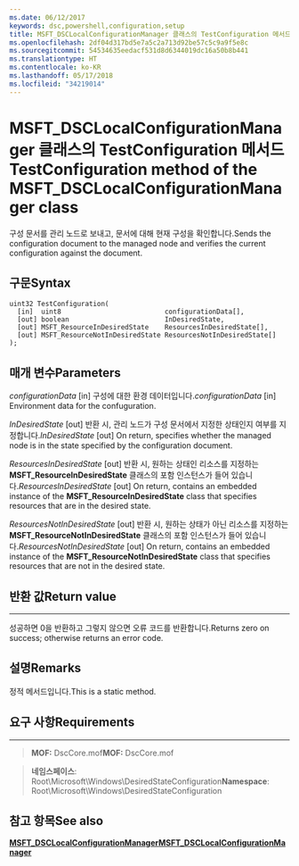 ```yaml
---
ms.date: 06/12/2017
keywords: dsc,powershell,configuration,setup
title: MSFT_DSCLocalConfigurationManager 클래스의 TestConfiguration 메서드
ms.openlocfilehash: 2df04d317bd5e7a5c2a713d92be57c5c9a9f5e8c
ms.sourcegitcommit: 54534635eedacf531d8d6344019dc16a50b8b441
ms.translationtype: HT
ms.contentlocale: ko-KR
ms.lasthandoff: 05/17/2018
ms.locfileid: "34219014"
---
```

# <a name="testconfiguration-method-of-the-msftdsclocalconfigurationmanager-class"></a><span data-ttu-id="5b857-103">MSFT_DSCLocalConfigurationManager 클래스의 TestConfiguration 메서드</span><span class="sxs-lookup"><span data-stu-id="5b857-103">TestConfiguration method of the MSFT_DSCLocalConfigurationManager class</span></span>

<span data-ttu-id="5b857-104">구성 문서를 관리 노드로 보내고, 문서에 대해 현재 구성을 확인합니다.</span><span class="sxs-lookup"><span data-stu-id="5b857-104">Sends the configuration document to the managed node and verifies the current configuration against the document.</span></span>

<a name="syntax"></a><span data-ttu-id="5b857-105">구문</span><span class="sxs-lookup"><span data-stu-id="5b857-105">Syntax</span></span>
------

```mof
uint32 TestConfiguration(
  [in]  uint8                          configurationData[],
  [out] boolean                        InDesiredState,
  [out] MSFT_ResourceInDesiredState    ResourcesInDesiredState[],
  [out] MSFT_ResourceNotInDesiredState ResourcesNotInDesiredState[]
);
```

<a name="parameters"></a><span data-ttu-id="5b857-106">매개 변수</span><span class="sxs-lookup"><span data-stu-id="5b857-106">Parameters</span></span>
----------

<span data-ttu-id="5b857-107">*configurationData* \[in\] 구성에 대한 환경 데이터입니다.</span><span class="sxs-lookup"><span data-stu-id="5b857-107">*configurationData* \[in\] Environment data for the confuguration.</span></span>

<span data-ttu-id="5b857-108">*InDesiredState* \[out\] 반환 시, 관리 노드가 구성 문서에서 지정한 상태인지 여부를 지정합니다.</span><span class="sxs-lookup"><span data-stu-id="5b857-108">*InDesiredState* \[out\] On return, specifies whether the managed node is in the state specified by the configuration document.</span></span>

<span data-ttu-id="5b857-109">*ResourcesInDesiredState* \[out\] 반환 시, 원하는 상태인 리소스를 지정하는 **MSFT_ResourceInDesiredState** 클래스의 포함 인스턴스가 들어 있습니다.</span><span class="sxs-lookup"><span data-stu-id="5b857-109">*ResourcesInDesiredState* \[out\] On return, contains an embedded instance of the **MSFT_ResourceInDesiredState** class that specifies resources that are in the desired state.</span></span>

<span data-ttu-id="5b857-110">*ResourcesNotInDesiredState* \[out\] 반환 시, 원하는 상태가 아닌 리소스를 지정하는 **MSFT_ResourceNotInDesiredState** 클래스의 포함 인스턴스가 들어 있습니다.</span><span class="sxs-lookup"><span data-stu-id="5b857-110">*ResourcesNotInDesiredState* \[out\] On return, contains an embedded instance of the **MSFT_ResourceNotInDesiredState** class that specifies resources that are not in the desired state.</span></span>

## <a name="return-value"></a><span data-ttu-id="5b857-111">반환 값</span><span class="sxs-lookup"><span data-stu-id="5b857-111">Return value</span></span>
------------

<span data-ttu-id="5b857-112">성공하면 0을 반환하고 그렇지 않으면 오류 코드를 반환합니다.</span><span class="sxs-lookup"><span data-stu-id="5b857-112">Returns zero on success; otherwise returns an error code.</span></span>

## <a name="remarks"></a><span data-ttu-id="5b857-113">설명</span><span class="sxs-lookup"><span data-stu-id="5b857-113">Remarks</span></span>

<span data-ttu-id="5b857-114">정적 메서드입니다.</span><span class="sxs-lookup"><span data-stu-id="5b857-114">This is a static method.</span></span>

## <a name="requirements"></a><span data-ttu-id="5b857-115">요구 사항</span><span class="sxs-lookup"><span data-stu-id="5b857-115">Requirements</span></span>
------------
><span data-ttu-id="5b857-116">**MOF:** DscCore.mof</span><span class="sxs-lookup"><span data-stu-id="5b857-116">**MOF:** DscCore.mof</span></span>

><span data-ttu-id="5b857-117">**네임스페이스**: Root\Microsoft\Windows\DesiredStateConfiguration</span><span class="sxs-lookup"><span data-stu-id="5b857-117">**Namespace**: Root\Microsoft\Windows\DesiredStateConfiguration</span></span>


## <a name="see-also"></a><span data-ttu-id="5b857-118">참고 항목</span><span class="sxs-lookup"><span data-stu-id="5b857-118">See also</span></span>


[<span data-ttu-id="5b857-119">**MSFT_DSCLocalConfigurationManager**</span><span class="sxs-lookup"><span data-stu-id="5b857-119">**MSFT_DSCLocalConfigurationManager**</span></span>](msft-dsclocalconfigurationmanager.md)